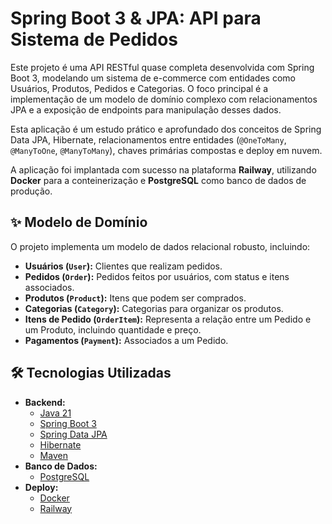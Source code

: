 # Spring Boot 3 & JPA: API para Sistema de Pedidos

Este projeto é uma API RESTful quase completa desenvolvida com Spring Boot 3, modelando um sistema de e-commerce com entidades como Usuários, Produtos, Pedidos e Categorias. O foco principal é a implementação de um modelo de domínio complexo com relacionamentos JPA e a exposição de endpoints para manipulação desses dados.

Esta aplicação é um estudo prático e aprofundado dos conceitos de Spring Data JPA, Hibernate, relacionamentos entre entidades (`@OneToMany`, `@ManyToOne`, `@ManyToMany`), chaves primárias compostas e deploy em nuvem.

A aplicação foi implantada com sucesso na plataforma **Railway**, utilizando **Docker** para a conteinerização e **PostgreSQL** como banco de dados de produção.

## ✨ Modelo de Domínio

O projeto implementa um modelo de dados relacional robusto, incluindo:
* **Usuários (`User`):** Clientes que realizam pedidos.
* **Pedidos (`Order`):** Pedidos feitos por usuários, com status e itens associados.
* **Produtos (`Product`):** Itens que podem ser comprados.
* **Categorias (`Category`):** Categorias para organizar os produtos.
* **Itens de Pedido (`OrderItem`):** Representa a relação entre um Pedido e um Produto, incluindo quantidade e preço.
* **Pagamentos (`Payment`):** Associados a um Pedido.

## 🛠️ Tecnologias Utilizadas

* **Backend:**
    * [Java 21](https://www.oracle.com/java/technologies/javase/21-relnote-issues.html)
    * [Spring Boot 3](https://spring.io/projects/spring-boot)
    * [Spring Data JPA](https://spring.io/projects/spring-data-jpa)
    * [Hibernate](https://hibernate.org/)
    * [Maven](https://maven.apache.org/)
* **Banco de Dados:**
    * [PostgreSQL](https://www.postgresql.org/)
* **Deploy:**
    * [Docker](https://www.docker.com/)
    * [Railway](https://railway.app/)
